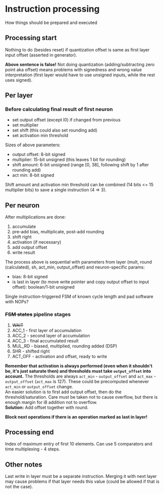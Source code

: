# Instruction processing

How things should be prepared and executed

## Processing start

Nothing to do (besides reset) if quantization offset is same as first layer input offset (asserted in generator).

**Above sentence is false!** Not doing quantization (adding/subtracting zero point aka offset) means problems with signedness and wrong value interpretation (first layer would have to use unsigned inputs, while the rest uses signed).

## Per layer

### Before calculating final result of first neuron

- set output offset (except l0) if changed from previous
- set multiplier
- set shift (this could also set rounding add)
- set activation min threshold

Sizes of above parameters:

- output offset: 8-bit signed
- multiplier: 15-bit unsigned (this leaves 1 bit for rounding)
- shift amount: 6-bit unsigned (range [0, 38], following shift by 1 after rounding add)
- act min: 8-bit signed

Shift amount and activation min threshold can be combined (14 bits <= 15 multiplier bits) to save a single instruction (4 => 3).

## Per neuron

After multiplications are done:

1. accumulate
2. pre-add bias, multiplicate, post-add rounding
3. shift right
4. activation (if necessary)
5. add output offset
6. write result

The process above is sequential with parameters from layer (mult, round (calculated), sh, act_min, output_offset) and neuron-specific params:

- bias: 8-bit signed
- is last in layer (to move write pointer and copy output offset to input offset): boolean/1-bit unsigned

Single instruction-triggered FSM of known cycle length and pad software with NOPs?

### ~~FSM states~~ pipeline stages

1. ~~WAIT~~
2. ACC_1 - first layer of accumulation
3. ACC_2 - second layer of accumulation
4. ACC_3 - final accumulated result
5. MUL_RD - biased, multiplied, rounding added (DSP)
6. SHR - shifted right
7. ACT_OFF - activation and offset, ready to write

**Remember that activation is always performed (even when it shouldn't be, it's just saturate then) and thresholds must take `output_offset` into account.** The thresholds are always `act_min` - `output_offset` and `act_max` - `output_offset` (`act_max` is 127). These could be precomputed whenever `act_min` or `output_offset` change.\
An easier solution is to first add output offset, then do the threshold/saturation. Care must be taken not to cause overflow, but there is enough margin for i8 addition not to overflow.\
**Solution:** Add offset together with round.

**Block next operations if there is an operation marked as last in layer!**

## Processing end

Index of maximum entry of first 10 elements. Can use 5 comparators and time multiplexing - 4 steps.

## Other notes

Last write in layer must be a separate instruction. Merging it with next layer may cause problems if that layer needs this value (could be allowed if that is not the case).
